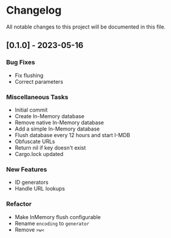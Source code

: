 # Changelog

All notable changes to this project will be documented in this file.

## [0.1.0] - 2023-05-16

### Bug Fixes

- Fix flushing
- Correct parameters

### Miscellaneous Tasks

- Initial commit
- Create In-Memory database
- Remove native In-Memory database
- Add a simple In-Memory database
- Flush database every 12 hours and start I-MDB
- Obfuscate URLs
- Return nil if key doesn't exist
- Cargo.lock updated

### New Features

- ID generators
- Handle URL lookups

### Refactor

- Make InMemory flush configurable
- Rename `encoding` to `generator`
- Remove `>w<`
